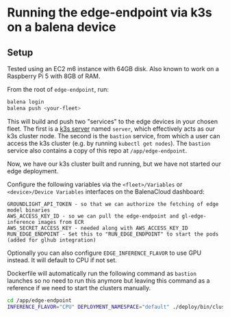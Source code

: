 # Running the edge-endpoint via k3s on a balena device

## Setup
Tested using an EC2 m6 instance with 64GB disk. Also known to work on a Raspberry Pi 5 with 8GB of RAM.

From the root of `edge-endpoint`, run:
```bash
balena login
balena push <your-fleet>
```
This will build and push two "services" to the edge devices in your chosen fleet. The first is a [k3s server](https://docs.k3s.io/architecture) named `server`, which effectively acts as our k3s cluster node. The second is the `bastion` service, from which a user can access the k3s cluster (e.g. by running `kubectl get nodes`). The `bastion` service also contains a copy of this repo at `/app/edge-endpoint`.

Now, we have our k3s cluster built and running, but we have not started our edge deployment.

Configure the following variables via the `<fleet>/Variables` or `<device>/Device Variables` interfaces on the BalenaCloud dashboard:
```
GROUNDLIGHT_API_TOKEN - so that we can authorize the fetching of edge model binaries
AWS_ACCESS_KEY_ID - so we can pull the edge-endpoint and gl-edge-inference images from ECR
AWS_SECRET_ACCESS_KEY - needed along with AWS_ACCESS_KEY_ID
RUN_EDGE_ENDPOINT - Set this to "RUN_EDGE_ENDPOINT" to start the pods (added for glhub integration)
```

Optionally you can also configure `EDGE_INFERENCE_FLAVOR` to use GPU instead. It will default to CPU if not set.

Dockerfile will automatically run the following command as `bastion` launches so no need to run this anymore but leaving this command as a reference if we need to start the clusters manually.

```bash
cd /app/edge-endpoint
INFERENCE_FLAVOR="CPU" DEPLOYMENT_NAMESPACE="default" ./deploy/bin/cluster_setup.sh
```
